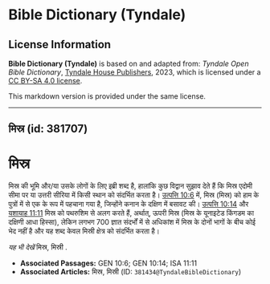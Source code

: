 # Bible Dictionary (Tyndale)

## License Information

**Bible Dictionary (Tyndale)** is based on and adapted from: _Tyndale Open Bible Dictionary_, [Tyndale House Publishers](https://tyndaleopenresources.com/), 2023, which is licensed under a [CC BY-SA 4.0 license](https://creativecommons.org/licenses/by-sa/4.0/legalcode.en).

This markdown version is provided under the same license.



--------------------------------

## मिस्र (id: 381707)

मिस्र
=====

मिस्र की भूमि और/या उसके लोगों के लिए इब्री शब्द है, हालांकि कुछ विद्वान सुझाव देते हैं कि मिस्र एदोमी सीमा पर या उत्तरी सीरिया में किसी स्थान को संदर्भित करता है। [उत्पत्ति 10:6](https://ref.ly/Gen10:6) में, मिस्र (मिस्र) को हाम के पुत्रों में से एक के रूप में पहचाना गया है, जिन्होंने कनान के दक्षिण में बसावट की। [उत्पत्ति 10:14](https://ref.ly/Gen10:14) और [यशायाह 11:11](https://ref.ly/Isa11:11) मिस्र को पथरुशिम से अलग करते हैं, अर्थात्, ऊपरी मिस्र (मिस्र के यूनाइटेड किंगडम का दक्षिणी आधा हिस्सा), लेकिन लगभग 700 ज्ञात संदर्भों में से अधिकांश में मिस्र के दोनों भागों के बीच कोई भेद नहीं है और यह शब्द केवल मिस्री क्षेत्र को संदर्भित करता है।

*यह भी देखें* मिस्र, मिस्री .

* **Associated Passages:** GEN 10:6; GEN 10:14; ISA 11:11
* **Associated Articles:** मिस्र, मिस्री (ID: `381434@TyndaleBibleDictionary`)

